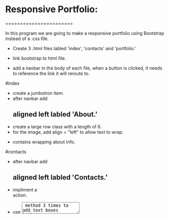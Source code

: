 # Responsive Portfolio:
=======================

In this program we are going to make a responsive portfolio using 
Bootstrap instead of a .css file.

* Create 3 .html files labled 'index', 'contacts' and 'portfolio.'
 
* link bootstrap to html file.

* add a navbar in the body of each file, when a button is clicked,
 it needs to reference the link it will reroute to.

#index

* create a jumbotron item.
* after navbar add <h2> aligned left labled 'About.'
* create a large row class with a length of 6.
* for the image, add align = "left" to allow text to wrap.
* <p> contains wrapping about info.

#contacts

* after navbar add <h2> aligned left labled 'Contacts.'
* impliment a <form> action.
* use <textarea> method 3 times to add text boxes labled,
 'Name', 'Email' and 'Message.'
* first 2 boxes will be row = 1 and cols = 60, the 3rd will be row = 5.
* add and input button labled 'Submit.'

#portfolio

* after navbar add <h2> aligned left labled 'Portfolio.'
* add 7 images with a width of 200px and margin:0px 20px 20px 0px;